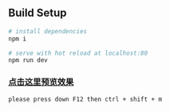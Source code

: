 
## Build Setup

``` bash
# install dependencies
npm i

# serve with hot reload at localhost:80
npm run dev
```
### [点击这里预览效果](http://47.106.148.198/vue)  

```bash
please press down F12 then ctrl + shift + m
```

